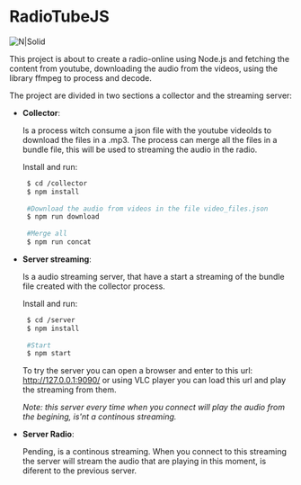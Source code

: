 # RadioTubeJS

![N|Solid](https://github.com/damiancipolat/RadioTubeJS/blob/master/doc/radio.jpg?raw=true)

This project is about to create a radio-online using Node.js and fetching the content from youtube, downloading the audio from the videos, using the library ffmpeg to process and decode.

The project are divided in two sections a collector and the streaming server:

- **Collector**: 

  Is a process witch consume a json file with the youtube videoIds to download the files in a .mp3. The process can merge all     the files in a bundle file, this will be used to streaming the audio in the radio.

  Install and run:
  
  ```sh   
   $ cd /collector
   $ npm install
   
   #Download the audio from videos in the file video_files.json
   $ npm run download
   
   #Merge all
   $ npm run concat
  ```

- **Server streaming**:

  Is a audio streaming server, that have a start a streaming of the bundle file created with the collector process.
    
  Install and run:
  
  ```sh   
   $ cd /server
   $ npm install
   
   #Start
   $ npm start
  ```
  To try the server you can open a browser and enter to this url:
  http://127.0.0.1:9090/ or using VLC player you can load this url and play the streaming from them.

  *Note: this server every time when you connect will play the audio from the begining, is'nt a continous streaming.*
  

- **Server Radio**:

  Pending, is a continous streaming. When you connect to this streaming the server will stream the audio that are playing in   this moment, is diferent to the previous server.
